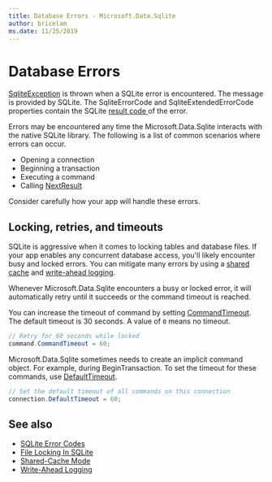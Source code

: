 ```yaml
---
title: Database Errors - Microsoft.Data.Sqlite
author: bricelam
ms.date: 11/25/2019
---
```

# Database Errors

[SqliteException](/dotnet/api/microsoft.data.sqlite.sqliteexception) is thrown when a SQLite error is encountered. The message is provided by SQLite. The SqliteErrorCode and SqliteExtendedErrorCode properties contain the SQLite [result code <span class="docon docon-navigate-external" aria-hidden="true" />](https://www.sqlite.org/rescode.html) of the error.

Errors may be encountered any time the Microsoft.Data.Sqlite interacts with the native SQLite library. The following is a list of common scenarios where errors can occur.

* Opening a connection
* Beginning a transaction
* Executing a command
* Calling [NextResult](/dotnet/api/microsoft.data.sqlite.sqlitedatareader.nextresult)

Consider carefully how your app will handle these errors.

## Locking, retries, and timeouts

SQLite is aggressive when it comes to locking tables and database files. If your app enables any concurrent database access, you'll likely encounter busy and locked errors. You can mitigate many errors by using a [shared cache](connection-strings.md#cache) and [write-ahead logging](async.md).

Whenever Microsoft.Data.Sqlite encounters a busy or locked error, it will automatically retry until it succeeds or the command timeout is reached.

You can increase the timeout of command by setting [CommandTimeout](/dotnet/api/microsoft.data.sqlite.sqlitecommand.commandtimeout). The default timeout is 30 seconds. A value of `0` means no timeout.

```csharp
// Retry for 60 seconds while locked
command.CommandTimeout = 60;
```

Microsoft.Data.Sqlite sometimes needs to create an implicit command object. For example, during BeginTransaction. To set the timeout for these commands, use [DefaultTimeout](/dotnet/api/microsoft.data.sqlite.sqliteconnection.defaulttimeout).

```csharp
// Set the default timeout of all commands on this connection
connection.DefaultTimeout = 60;
```

## See also

* [SQLite Error Codes <span class="docon docon-navigate-external" aria-hidden="true" />](https://www.sqlite.org/rescode.html)
* [File Locking In SQLite <span class="docon docon-navigate-external" aria-hidden="true" />](https://www.sqlite.org/lockingv3.html)
* [Shared-Cache Mode <span class="docon docon-navigate-external" aria-hidden="true" />](https://www.sqlite.org/sharedcache.html)
* [Write-Ahead Logging <span class="docon docon-navigate-external" aria-hidden="true" />](https://www.sqlite.org/wal.html)
